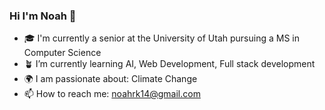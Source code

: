 ### Hi I'm Noah 👋

- 🎓 I'm currently a senior at the University of Utah pursuing a MS in Computer Science
- 🪴 I’m currently learning AI, Web Development, Full stack development
- 🌍 I am passionate about: Climate Change
- 📫 How to reach me: noahrk14@gmail.com

